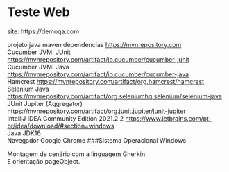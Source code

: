 <h1>Teste Web</h1>
site: <a>https://demoqa.com</a>

projeto java maven dependencias <a>https://mvnrepository.com <br>
Cucumber JVM: JUnit <a>https://mvnrepository.com/artifact/io.cucumber/cucumber-junit <br>
Cucumber JVM: Java <a>https://mvnrepository.com/artifact/io.cucumber/cucumber-java <br>
Hamcrest <a>https://mvnrepository.com/artifact/org.hamcrest/hamcrest <br>
Selenium Java <a>https://mvnrepository.com/artifact/org.seleniumhq.selenium/selenium-java <br>
JUnit Jupiter (Aggregator) <a>https://mvnrepository.com/artifact/org.junit.jupiter/junit-jupiter <br>
IntelliJ IDEA Community Edition 2021.2.2 <a>https://www.jetbrains.com/pt-br/idea/download/#section=windows <br>
Java JDK16 <br>
Navegador Google Chrome
###Sistema Operacional Windows

Montagem de cenário com a linguagem Gherkin <br>
E orientação pageObject.
